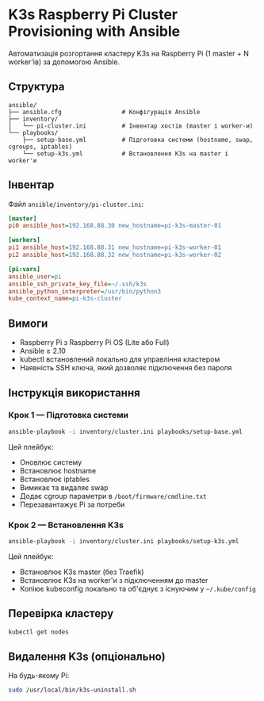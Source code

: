 # K3s Raspberry Pi Cluster Provisioning with Ansible

Автоматизація розгортання кластеру K3s на Raspberry Pi (1 master + N worker'ів) за допомогою Ansible.

## Структура

```
ansible/
├── ansible.cfg                 # Конфігурація Ansible
├── inventory/
│   └── pi-cluster.ini          # Інвентар хостів (master і worker-и)
└── playbooks/
    ├── setup-base.yml          # Підготовка системи (hostname, swap, cgroups, iptables)
    └── setup-k3s.yml           # Встановлення K3s на master і worker'и
```

## Інвентар

Файл `ansible/inventory/pi-cluster.ini`:

```ini
[master]
pi0 ansible_host=192.168.88.30 new_hostname=pi-k3s-master-01

[workers]
pi1 ansible_host=192.168.88.31 new_hostname=pi-k3s-worker-01
pi2 ansible_host=192.168.88.32 new_hostname=pi-k3s-worker-02

[pi:vars]
ansible_user=pi
ansible_ssh_private_key_file=~/.ssh/k3s
ansible_python_interpreter=/usr/bin/python3
kube_context_name=pi-k3s-cluster
```

## Вимоги

- Raspberry Pi з Raspberry Pi OS (Lite або Full)
- Ansible ≥ 2.10
- kubectl встановлений локально для управління кластером
- Наявність SSH ключа, який дозволяє підключення без пароля

## Інструкція використання

### Крок 1 — Підготовка системи

```bash
ansible-playbook -i inventory/cluster.ini playbooks/setup-base.yml
```

Цей плейбук:
- Оновлює систему
- Встановлює hostname
- Встановлює iptables
- Вимикає та видаляє swap
- Додає cgroup параметри в `/boot/firmware/cmdline.txt`
- Перезавантажує Pi за потреби

### Крок 2 — Встановлення K3s

```bash
ansible-playbook -i inventory/cluster.ini playbooks/setup-k3s.yml
```

Цей плейбук:
- Встановлює K3s master (без Traefik)
- Встановлює K3s на worker'и з підключенням до master
- Копіює kubeconfig локально та об'єднує з існуючим у `~/.kube/config`

## Перевірка кластеру

```bash
kubectl get nodes
```

## Видалення K3s (опціонально)

На будь-якому Pi:

```bash
sudo /usr/local/bin/k3s-uninstall.sh
```